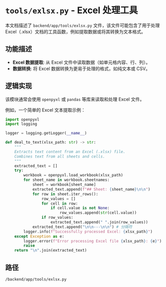 # `tools/exlsx.py` - Excel 处理工具

本文档描述了 `backend/app/tools/exlsx.py` 文件，该文件可能包含了用于处理 Excel（.xlsx）文档的工具函数，例如提取数据或将其转换为文本格式。

## 功能描述
*   **Excel 数据提取**: 从 Excel 文件中读取数据（如单元格内容、行、列）。
*   **数据转换**: 将 Excel 数据转换为更易于处理的格式，如纯文本或 CSV。

## 逻辑实现
该模块通常会使用 `openpyxl` 或 `pandas` 等库来读取和处理 Excel 文件。

例如，一个简单的 Excel 文本提取示例：
```python
import openpyxl
import logging

logger = logging.getLogger(__name__)

def deal_to_text(xlsx_path: str) -> str:
    """
    Extracts text content from an Excel (.xlsx) file.
    Combines text from all sheets and cells.
    """
    extracted_text = []
    try:
        workbook = openpyxl.load_workbook(xlsx_path)
        for sheet_name in workbook.sheetnames:
            sheet = workbook[sheet_name]
            extracted_text.append(f"## Sheet: {sheet_name}\n\n")
            for row in sheet.iter_rows():
                row_values = []
                for cell in row:
                    if cell.value is not None:
                        row_values.append(str(cell.value))
                if row_values:
                    extracted_text.append(" ".join(row_values))
            extracted_text.append("\n\n---\n\n") # 分隔符
        logger.info(f"Successfully processed Excel: {xlsx_path}")
    except Exception as e:
        logger.error(f"Error processing Excel file {xlsx_path}: {e}")
        raise
    return "\n".join(extracted_text)
```

## 路径
`/backend/app/tools/exlsx.py`